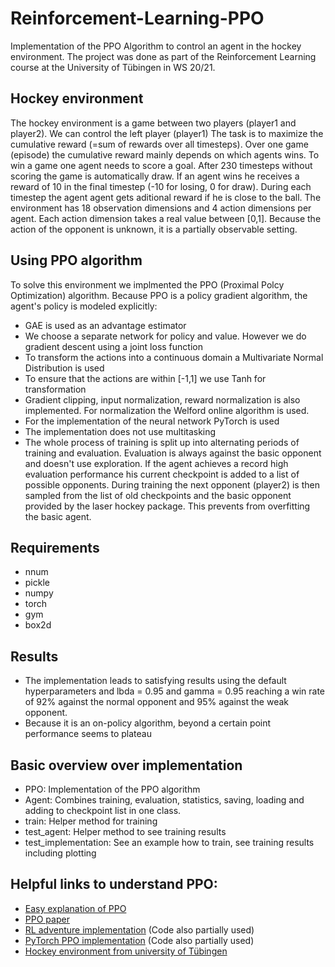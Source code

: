 # Reinforcement-Learning-PPO
Implementation of the PPO Algorithm to control an agent in the hockey environment. 
The project was done as part of the Reinforcement Learning course at the University of Tübingen in WS 20/21. 

## Hockey environment
The hockey environment is a game between two players (player1 and player2). We can control the left player (player1) 
The task is to maximize the cumulative reward (=sum of  rewards over all timesteps). 
Over one game (episode) the cumulative reward mainly depends on which agents wins. 
To win a game one agent needs to score a goal. After 230 timesteps without scoring the game is automatically draw. 
If an agent wins he receives a reward of 10 in the final timestep (-10 for losing, 0 for draw). 
During each timestep the agent agent gets aditional reward if he is close to the ball. 
The environment has 18 observation dimensions and 4 action dimensions per agent. 
Each action dimension takes a real value between [0,1].
Because the action of the opponent is unknown, it is a partially observable setting. 

## Using PPO algorithm
To solve this environment we implmented the PPO (Proximal Polcy Optimization) algorithm. 
Because PPO is a policy gradient algorithm, the agent's policy is modeled explicitly: 
* GAE is used as an advantage estimator
* We choose a separate network for policy and value. However we do gradient descent using a joint loss function
* To transform the actions into a continuous domain a Multivariate Normal Distribution is used
* To ensure that the actions are within [-1,1] we use Tanh for transformation
* Gradient clipping, input normalization, reward normalization is also implemented. For normalization the Welford online algorithm is used. 
* For the implementation of the neural network PyTorch is used
* The implementation does not use multitasking
* The whole process of training is split up into alternating periods of training and evaluation. Evaluation is always against the basic opponent and doesn't use exploration. If the agent achieves a record high evaluation performance his current checkpoint is added to a list of possible opponents. During training the next opponent (player2) is then sampled from the list of old checkpoints and the basic opponent provided by the laser hockey package. This prevents from overfitting the basic agent. 

## Requirements
* nnum
* pickle
* numpy
* torch
* gym
* box2d

## Results
* The implementation leads to satisfying results using the default hyperparameters and lbda = 0.95 and gamma = 0.95 reaching a win rate of 92% against the normal opponent and 95% against the weak opponent. 
* Because it is an on-policy algorithm, beyond a certain point performance seems to plateau

## Basic overview over implementation
* PPO: Implementation of the PPO algorithm
* Agent: Combines training, evaluation, statistics, saving, loading and adding to checkpoint list in one class.
* train: Helper method for training
* test_agent: Helper method to see training results
* test_implementation: See an example how to train, see training results including plotting 

## Helpful links to understand PPO: 
* [Easy explanation of PPO](https://www.youtube.com/watch?v=5P7I-xPq8u8&t=1046s)
* [PPO paper](https://arxiv.org/abs/1707.06347)
* [RL adventure implementation](https://github.com/higgsfield/RL-Adventure-2) (Code also partially used)
* [PyTorch PPO implementation](https://github.com/nikhilbarhate99/PPO-PyTorch) (Code also partially used)
* [Hockey environment from university of Tübingen](https://github.com/martius-lab/laser-hockey-env)
